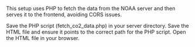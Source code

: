 This setup uses PHP to fetch the data from the NOAA server and then serves it to the frontend, avoiding CORS issues.

Save the PHP script (fetch_co2_data.php) in your server directory.
Save the HTML file and ensure it points to the correct path for the PHP script.
Open the HTML file in your browser.
